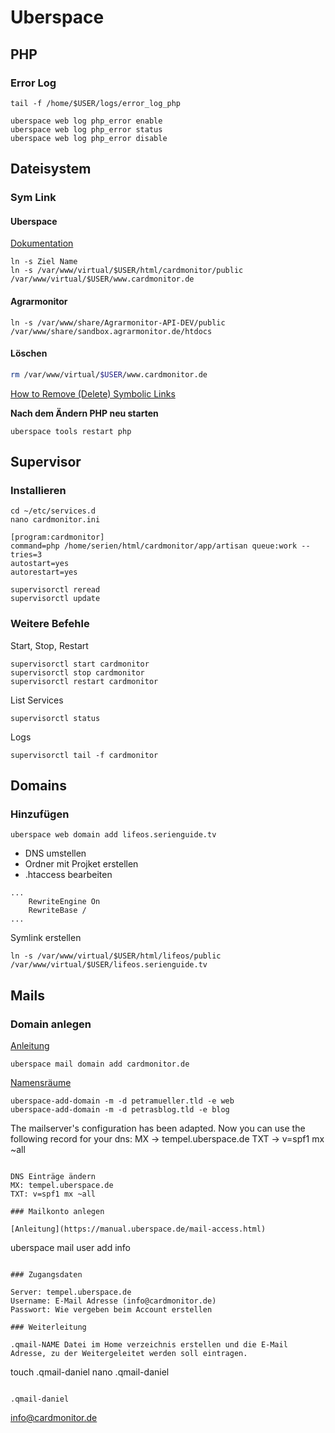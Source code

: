 # Uberspace

## PHP

### Error Log

```
tail -f /home/$USER/logs/error_log_php
```

```
uberspace web log php_error enable
uberspace web log php_error status
uberspace web log php_error disable
```

## Dateisystem

### Sym Link

#### Uberspace

[Dokumentation](https://wiki.uberspace.de/domain:subdomain)

```
ln -s Ziel Name
ln -s /var/www/virtual/$USER/html/cardmonitor/public /var/www/virtual/$USER/www.cardmonitor.de
```

#### Agrarmonitor

```
ln -s /var/www/share/Agrarmonitor-API-DEV/public /var/www/share/sandbox.agrarmonitor.de/htdocs
```

#### Löschen

```bash
rm /var/www/virtual/$USER/www.cardmonitor.de
```

[How to Remove (Delete) Symbolic Links](https://linuxize.com/post/how-to-remove-symbolic-links-in-linux/)

**Nach dem Ändern PHP neu starten**

```
uberspace tools restart php
```

## Supervisor

### Installieren

```
cd ~/etc/services.d
nano cardmonitor.ini
```

```
[program:cardmonitor]
command=php /home/serien/html/cardmonitor/app/artisan queue:work --tries=3
autostart=yes
autorestart=yes
```

```
supervisorctl reread
supervisorctl update
```

### Weitere Befehle

Start, Stop, Restart

```
supervisorctl start cardmonitor
supervisorctl stop cardmonitor
supervisorctl restart cardmonitor
```

List Services

```
supervisorctl status
```

Logs

```
supervisorctl tail -f cardmonitor
```

## Domains

### Hinzufügen

```
uberspace web domain add lifeos.serienguide.tv
```

- DNS umstellen
- Ordner mit Projket erstellen
- .htaccess bearbeiten

```
...
    RewriteEngine On
    RewriteBase /
...
```

Symlink erstellen
```
ln -s /var/www/virtual/$USER/html/lifeos/public /var/www/virtual/$USER/lifeos.serienguide.tv
```

## Mails

### Domain anlegen

[Anleitung](https://manual.uberspace.de/mail-domains.html)

```
uberspace mail domain add cardmonitor.de
```

[Namensräume](https://wiki.uberspace.de/domain:mail#namensraeume)

```
uberspace-add-domain -m -d petramueller.tld -e web
uberspace-add-domain -m -d petrasblog.tld -e blog
```

The mailserver's configuration has been adapted.
Now you can use the following record for your dns:
  MX  -> tempel.uberspace.de
  TXT -> v=spf1 mx ~all
```

DNS Einträge ändern
MX: tempel.uberspace.de
TXT: v=spf1 mx ~all

### Mailkonto anlegen

[Anleitung](https://manual.uberspace.de/mail-access.html)

```
uberspace mail user add info
```

### Zugangsdaten

Server: tempel.uberspace.de
Username: E-Mail Adresse (info@cardmonitor.de)
Passwort: Wie vergeben beim Account erstellen

### Weiterleitung

.qmail-NAME Datei im Home verzeichnis erstellen und die E-Mail Adresse, zu der Weitergeleitet werden soll eintragen.

```
touch .qmail-daniel
nano .qmail-daniel
```

.qmail-daniel
```
info@cardmonitor.de
```